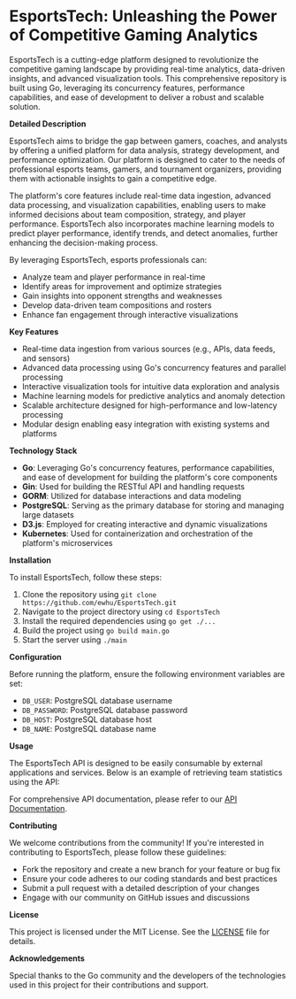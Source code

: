 **EsportsTech: Unleashing the Power of Competitive Gaming Analytics**
=====================================================

EsportsTech is a cutting-edge platform designed to revolutionize the competitive gaming landscape by providing real-time analytics, data-driven insights, and advanced visualization tools. This comprehensive repository is built using Go, leveraging its concurrency features, performance capabilities, and ease of development to deliver a robust and scalable solution.

**Detailed Description**

EsportsTech aims to bridge the gap between gamers, coaches, and analysts by offering a unified platform for data analysis, strategy development, and performance optimization. Our platform is designed to cater to the needs of professional esports teams, gamers, and tournament organizers, providing them with actionable insights to gain a competitive edge.

The platform's core features include real-time data ingestion, advanced data processing, and visualization capabilities, enabling users to make informed decisions about team composition, strategy, and player performance. EsportsTech also incorporates machine learning models to predict player performance, identify trends, and detect anomalies, further enhancing the decision-making process.

By leveraging EsportsTech, esports professionals can:

* Analyze team and player performance in real-time
* Identify areas for improvement and optimize strategies
* Gain insights into opponent strengths and weaknesses
* Develop data-driven team compositions and rosters
* Enhance fan engagement through interactive visualizations

**Key Features**

* Real-time data ingestion from various sources (e.g., APIs, data feeds, and sensors)
* Advanced data processing using Go's concurrency features and parallel processing
* Interactive visualization tools for intuitive data exploration and analysis
* Machine learning models for predictive analytics and anomaly detection
* Scalable architecture designed for high-performance and low-latency processing
* Modular design enabling easy integration with existing systems and platforms

**Technology Stack**

* **Go**: Leveraging Go's concurrency features, performance capabilities, and ease of development for building the platform's core components
* **Gin**: Used for building the RESTful API and handling requests
* **GORM**: Utilized for database interactions and data modeling
* **PostgreSQL**: Serving as the primary database for storing and managing large datasets
* **D3.js**: Employed for creating interactive and dynamic visualizations
* **Kubernetes**: Used for containerization and orchestration of the platform's microservices

**Installation**

To install EsportsTech, follow these steps:

1. Clone the repository using `git clone https://github.com/ewhu/EsportsTech.git`
2. Navigate to the project directory using `cd EsportsTech`
3. Install the required dependencies using `go get ./...`
4. Build the project using `go build main.go`
5. Start the server using `./main`

**Configuration**

Before running the platform, ensure the following environment variables are set:

* `DB_USER`: PostgreSQL database username
* `DB_PASSWORD`: PostgreSQL database password
* `DB_HOST`: PostgreSQL database host
* `DB_NAME`: PostgreSQL database name

**Usage**

The EsportsTech API is designed to be easily consumable by external applications and services. Below is an example of retrieving team statistics using the API:



For comprehensive API documentation, please refer to our [API Documentation](https://github.com/ewhu/EsportsTech/blob/main/docs/api.md).

**Contributing**

We welcome contributions from the community! If you're interested in contributing to EsportsTech, please follow these guidelines:

* Fork the repository and create a new branch for your feature or bug fix
* Ensure your code adheres to our coding standards and best practices
* Submit a pull request with a detailed description of your changes
* Engage with our community on GitHub issues and discussions

**License**

This project is licensed under the MIT License. See the [LICENSE](https://github.com/ewhu/EsportsTech/blob/main/LICENSE) file for details.

**Acknowledgements**

Special thanks to the Go community and the developers of the technologies used in this project for their contributions and support.